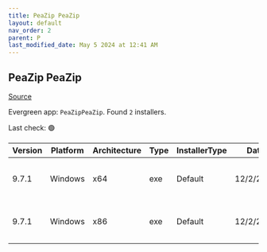 ```yaml
---
title: PeaZip PeaZip
layout: default
nav_order: 2
parent: P
last_modified_date: May 5 2024 at 12:41 AM
---
```


## PeaZip PeaZip

[Source](https://peazip.github.io/)

Evergreen app: `PeaZipPeaZip`. Found `2` installers.

Last check: 🟢

| Version | Platform | Architecture | Type | InstallerType | Date      | Size    | URI                                                                                                                                                                    |
| ------- | -------- | ------------ | ---- | ------------- | --------- | ------- | ---------------------------------------------------------------------------------------------------------------------------------------------------------------------- |
| 9.7.1   | Windows  | x64          | exe  | Default       | 12/2/2024 | 9748200 | [https://github.com/peazip/PeaZip/releases/download/9.7.1/peazip-9.7.1.WIN64.exe](https://github.com/peazip/PeaZip/releases/download/9.7.1/peazip-9.7.1.WIN64.exe)     |
| 9.7.1   | Windows  | x86          | exe  | Default       | 12/2/2024 | 8857527 | [https://github.com/peazip/PeaZip/releases/download/9.7.1/peazip-9.7.1.WINDOWS.exe](https://github.com/peazip/PeaZip/releases/download/9.7.1/peazip-9.7.1.WINDOWS.exe) |
